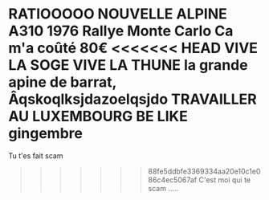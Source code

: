 RATIOOOOO
NOUVELLE ALPINE A310 1976 Rallye Monte Carlo
Ca m'a coûté 80€
<<<<<<< HEAD
VIVE LA SOGE
VIVE LA THUNE la grande apine de barrat,   Âqskoqlksjdazoelqsjdo
TRAVAILLER AU LUXEMBOURG BE LIKE gingembre
=======
Tu t'es fait scam
>>>>>>> 88fe5ddbfe3369334aa20e10c1e086c4ec5067af
C'est moi qui te scam .....
